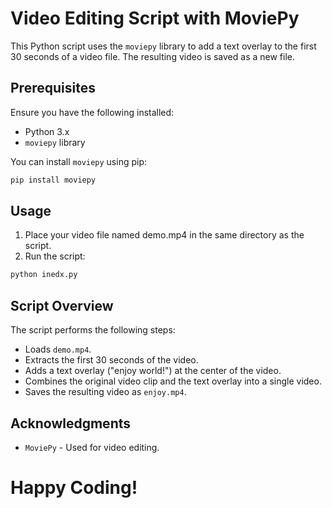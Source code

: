 # Video Editing Script with MoviePy

This Python script uses the `moviepy` library to add a text overlay to the first 30 seconds of a video file. The resulting video is saved as a new file.

## Prerequisites

Ensure you have the following installed:

- Python 3.x
- `moviepy` library

You can install `moviepy` using pip:

```sh
pip install moviepy
```
## Usage
1. Place your video file named demo.mp4 in the same directory as the script.
2. Run the script:
```sh
python inedx.py
```
## Script Overview
The script performs the following steps:

* Loads `demo.mp4`.
* Extracts the first 30 seconds of the video.
* Adds a text overlay ("enjoy world!") at the center of the video.
* Combines the original video clip and the text overlay into a single video.
* Saves the resulting video as `enjoy.mp4`.
## Acknowledgments
* `MoviePy` - Used for video editing.

# Happy Coding!
